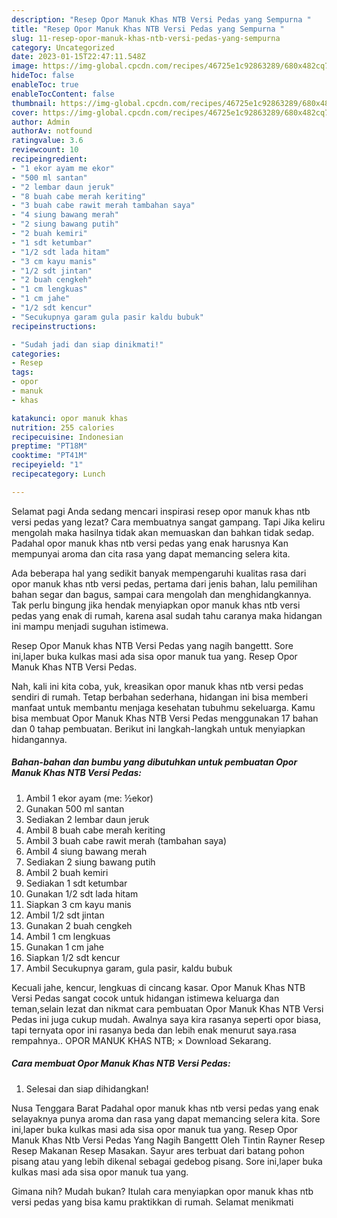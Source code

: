 ```yaml
---
description: "Resep Opor Manuk Khas NTB Versi Pedas yang Sempurna "
title: "Resep Opor Manuk Khas NTB Versi Pedas yang Sempurna "
slug: 11-resep-opor-manuk-khas-ntb-versi-pedas-yang-sempurna
category: Uncategorized
date: 2023-01-15T22:47:11.548Z
image: https://img-global.cpcdn.com/recipes/46725e1c92863289/680x482cq70/opor-manuk-khas-ntb-versi-pedas-foto-resep-utama.jpg
hideToc: false
enableToc: true
enableTocContent: false
thumbnail: https://img-global.cpcdn.com/recipes/46725e1c92863289/680x482cq70/opor-manuk-khas-ntb-versi-pedas-foto-resep-utama.jpg
cover: https://img-global.cpcdn.com/recipes/46725e1c92863289/680x482cq70/opor-manuk-khas-ntb-versi-pedas-foto-resep-utama.jpg
author: Admin
authorAv: notfound
ratingvalue: 3.6
reviewcount: 10
recipeingredient:
- "1 ekor ayam me ekor"
- "500 ml santan"
- "2 lembar daun jeruk"
- "8 buah cabe merah keriting"
- "3 buah cabe rawit merah tambahan saya"
- "4 siung bawang merah"
- "2 siung bawang putih"
- "2 buah kemiri"
- "1 sdt ketumbar"
- "1/2 sdt lada hitam"
- "3 cm kayu manis"
- "1/2 sdt jintan"
- "2 buah cengkeh"
- "1 cm lengkuas"
- "1 cm jahe"
- "1/2 sdt kencur"
- "Secukupnya garam gula pasir kaldu bubuk"
recipeinstructions:

- "Sudah jadi dan siap dinikmati!"
categories:
- Resep
tags:
- opor
- manuk
- khas

katakunci: opor manuk khas 
nutrition: 255 calories
recipecuisine: Indonesian
preptime: "PT18M"
cooktime: "PT41M"
recipeyield: "1"
recipecategory: Lunch

---
```



Selamat pagi Anda sedang mencari inspirasi resep opor manuk khas ntb versi pedas yang lezat? Cara membuatnya sangat gampang. Tapi Jika keliru mengolah maka hasilnya tidak akan memuaskan dan bahkan tidak sedap. Padahal opor manuk khas ntb versi pedas yang enak harusnya Kan mempunyai aroma dan cita rasa yang dapat memancing selera kita.


Ada beberapa hal yang sedikit banyak mempengaruhi kualitas rasa dari opor manuk khas ntb versi pedas, pertama dari jenis bahan, lalu pemilihan bahan segar dan bagus, sampai cara mengolah dan menghidangkannya. Tak perlu bingung jika hendak menyiapkan opor manuk khas ntb versi pedas yang enak di rumah, karena asal sudah tahu caranya maka hidangan ini mampu menjadi suguhan istimewa.

Resep Opor Manuk khas NTB Versi Pedas yang nagih bangettt. Sore ini,laper buka kulkas masi ada sisa opor manuk tua yang. Resep Opor Manuk Khas NTB Versi Pedas.


Nah, kali ini kita coba, yuk, kreasikan opor manuk khas ntb versi pedas sendiri di rumah. Tetap berbahan sederhana, hidangan ini bisa memberi manfaat untuk membantu menjaga kesehatan tubuhmu sekeluarga. Kamu bisa membuat Opor Manuk Khas NTB Versi Pedas menggunakan 17 bahan dan 0 tahap pembuatan. Berikut ini langkah-langkah untuk menyiapkan hidangannya.

<!--inarticleads1-->

##### Bahan-bahan dan bumbu yang dibutuhkan untuk pembuatan Opor Manuk Khas NTB Versi Pedas:

1. Ambil 1 ekor ayam (me: ½ekor)
1. Gunakan 500 ml santan
1. Sediakan 2 lembar daun jeruk
1. Ambil 8 buah cabe merah keriting
1. Ambil 3 buah cabe rawit merah (tambahan saya)
1. Ambil 4 siung bawang merah
1. Sediakan 2 siung bawang putih
1. Ambil 2 buah kemiri
1. Sediakan 1 sdt ketumbar
1. Gunakan 1/2 sdt lada hitam
1. Siapkan 3 cm kayu manis
1. Ambil 1/2 sdt jintan
1. Gunakan 2 buah cengkeh
1. Ambil 1 cm lengkuas
1. Gunakan 1 cm jahe
1. Siapkan 1/2 sdt kencur
1. Ambil Secukupnya garam, gula pasir, kaldu bubuk


Kecuali jahe, kencur, lengkuas di cincang kasar. Opor Manuk Khas NTB Versi Pedas sangat cocok untuk hidangan istimewa keluarga dan teman,selain lezat dan nikmat cara pembuatan Opor Manuk Khas NTB Versi Pedas ini juga cukup mudah. Awalnya saya kira rasanya seperti opor biasa, tapi ternyata opor ini rasanya beda dan lebih enak menurut saya.rasa rempahnya.. OPOR MANUK KHAS NTB; × Download Sekarang. 

<!--inarticleads2-->

##### Cara membuat Opor Manuk Khas NTB Versi Pedas:


1. Selesai dan siap dihidangkan!

Nusa Tenggara Barat Padahal opor manuk khas ntb versi pedas yang enak selayaknya punya aroma dan rasa yang dapat memancing selera kita. Sore ini,laper buka kulkas masi ada sisa opor manuk tua yang. Resep Opor Manuk Khas Ntb Versi Pedas Yang Nagih Bangettt Oleh Tintin Rayner Resep Resep Makanan Resep Masakan. Sayur ares terbuat dari batang pohon pisang atau yang lebih dikenal sebagai gedebog pisang. Sore ini,laper buka kulkas masi ada sisa opor manuk tua yang. 

Gimana nih? Mudah bukan? Itulah cara menyiapkan opor manuk khas ntb versi pedas yang bisa kamu praktikkan di rumah. Selamat menikmati
